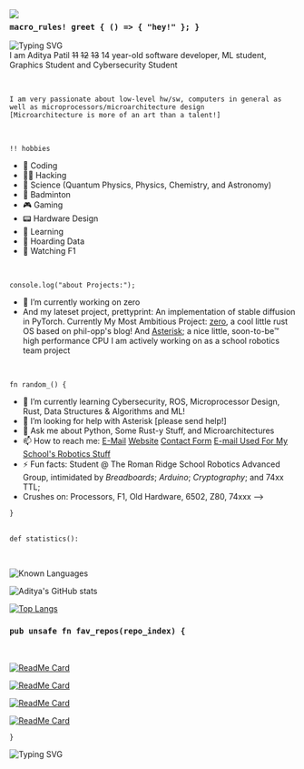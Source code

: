 
<img align="left" src="https://github.com/user-attachments/assets/5fcaf3a6-1e3b-4d20-911a-28650be184fd">

### ```macro_rules! greet { () => { "hey!" }; }```


![Typing SVG](https://readme-typing-svg.herokuapp.com?font=Fira+Code&pause=1000&width=435&lines=Hi+My+Name+is+Aditya!+Rust+Dev%2C+;And+low-level+Enthusiast;Working+on+Cool+stuff%3A+zero%2C;I'm+a+Student+at%3A;The+Roman+Ridge+School+%5BF4A%5D)
<br>
I am Aditya Patil <del>11</del> <del>12</del> <del>13</del> 14 year-old software developer, ML student, Graphics Student and Cybersecurity Student

<br>

    I am very passionate about low-level hw/sw, computers in general as well as microprocessors/microarchitecture design 
    [Microarchitecture is more of an art than a talent!]

<br>

  ```!! hobbies```
- 📔 Coding
- 👨‍💻 Hacking
- 🌌 Science (Quantum Physics, Physics, Chemistry, and Astronomy)
- 🎾 Badminton
- 🎮 Gaming
- 📟 Hardware Design 
- 💾 Learning
- 📁 Hoarding Data 
- 🏁 Watching F1 

<br>

```console.log("about Projects:");```
- 🔭 I’m currently working on zero
- And my lateset project, prettyprint: An implementation of stable diffusion in PyTorch. Currently My Most Ambitious Project: <a href="github.com/0xC0ba1t/zero">zero</a>, a cool little rust OS based on phil-opp's blog! And <a href="https://github.com/trrsrobotics/Asterisk">Asterisk</a>; a nice little, soon-to-be:tm: high performance CPU I am actively working on as a school robotics team project
<br>

```fn random_() {```
  
- 🌱 I’m currently learning Cybersecurity, ROS, Microprocessor Design, Rust, Data Structures & Algorithms and ML!
- 🤔 I’m looking for help with Asterisk [please send help!]
- 💬 Ask me about Python, Some Rust-y Stuff, and Microarchitectures
- 📫 How to reach me: <a href="mailto:adipatil2912@gmail.com">E-Mail</a> <a href="http://www.cybersafe.ezyro.com">Website</a> <a href="http://www.cybersafe.ezyro.com/contact">Contact Form</a> <a href="mailto:adityapatil@trrsrobotics.ezyro.com">E-mail Used For My School's Robotics Stuff</a>
- ⚡ Fun facts: Student @ The Roman Ridge School Robotics Advanced Group, intimidated by *Breadboards*; *Arduino*; *Cryptography*; and 74xx TTL; 
- Crushes on: Processors, F1, Old Hardware, 6502, Z80, 74xxx
-->
  
```}```
<br>
<br>

```def statistics():```

<br>

![Known Languages](https://img.shields.io/badge/Known%20Languages-rust_python_tiny_go_html_javascript_sh_some_c_and_c++_a_sprinkle_of_systemverilog_and_sql-red?style=for-the-badge&logo=micropython)

![Aditya's GitHub stats](https://github-readme-stats.vercel.app/api?username=0xC0ba1t&layout=compact)

[![Top Langs](https://github-readme-stats.vercel.app/api/top-langs/?username=0xC0ba1t&layout=compact)](https://github.com/0xC0ba1t)

### ```pub unsafe fn fav_repos(repo_index) {```

<br>

[![ReadMe Card](https://github-readme-stats.vercel.app/api/pin/?username=0xC0ba1t&repo=zero&show_owner=true&theme=dark)](https://github.com/0xC0ba1t/zero)

[![ReadMe Card](https://github-readme-stats.vercel.app/api/pin/?username=0xC0ba1t&repo=SnapdragonLLM&show_owner=true&theme=dark)](https://github.com/0xC0ba1t/SnapdragonLLM)

[![ReadMe Card](https://github-readme-stats.vercel.app/api/pin/?username=0xC0ba1t&repo=prettyprint&show_owner=true&theme=dark)](https://github.com/0xC0ba1t/prettyprint)

[![ReadMe Card](https://github-readme-stats.vercel.app/api/pin/?username=trrsrobotics&repo=Asterisk&show_owner=true&theme=dark)](https://github.com/trrsrobotics/Asterisk)

```}```

![Typing SVG](https://readme-typing-svg.herokuapp.com?font=Montserrat&weight=300&pause=1000&color=F76B6B&width=435&lines=Hiya+Again!;I+work+on+zero%2C+and+many+other+projects;Fun+Facts+%3A%3A%3A+%3E%3E;Huge+Night+Owl;Always+first+in+Computer+Science;Suck+at+art;Have+a+Dog+called+%5BREDACTED%5D;Leader+of+the+Advanced+Robotics+Team;...have+a+nice+day!!+%3AD)
